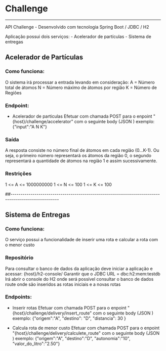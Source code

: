 # Challenge
___

API Challenge - Desenvolvido com tecnologia Spring Boot / JDBC / H2 

Aplicação possui dois serviços:
	-  Acelerador de partículas
	-  Sistema de entregas
	
	
## Acelerador de Partículas

### Como funciona: 
O sistema irá processar a entrada levando em consideração:
 A = Número total de átomos
 N = Número máximo de átomos por região
 K = Número de Regiões

### Endpoint: 
- Acelerador de particulas 
	Efetuar com chamada POST para o enpoint "{host}/challenge/accelerator"
	com o seguinte body (JSON ) exemplo:
	{"input":"A N K"}
	
### Saída
A resposta consiste no número final de átomos em cada região (0...K-1). Ou seja, o primeiro número
representará os átomos da região 0, o segundo representará a quantidade de átomos na região 1 e assim
sucessivamente.

### Restrições
1 <= A <= 1000000000
1 <= N <= 100
1 <= K <= 100


##------------------------------------------------------------------------------------------------------

## Sistema de Entregas

### Como funciona: 
O serviço possui a funcionalidade de inserir uma rota e calcular a rota com o menor custo

### Repositório
Para consultar o banco de dados da aplicação deve iniciar a aplicação e acessar:
{host}/h2-console/
Garantir que o JDBC URL  = dbc:h2:mem:testdb
Irá abrir o console do H2 onde será possível consultar o banco de dados route
onde são inseridos as rotas iniciais e a novas rotas 
 

### Endpoints: 

- Inserir rotas 
	Efetuar com chamada POST para o enpoint "{host}/challenge/delivery/insert_route"
	com o seguinte body (JSON ) exemplo:
	{"origem":"A", 	"destino": "D", "distancia": 30 }

- Calcula rota de menor custo 
	Efetuar com chamada POST para o enpoint "{host}/challenge/delivery/calculete_route"
	com o seguinte body (JSON ) exemplo:
	{"origem":"A", "destino":"D", "autonomia":"10", "valor_do_litro":"2.50"}

